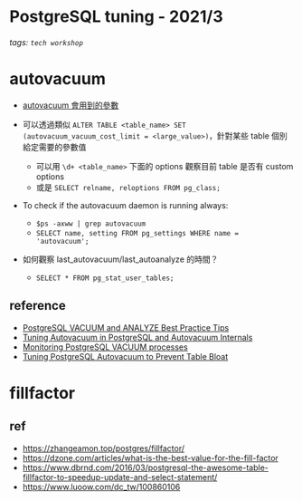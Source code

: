 PostgreSQL tuning - 2021/3
===

###### tags: `tech workshop`

# autovacuum

- [autovacuum 會用到的參數](https://docs.postgresql.tw/server-administration/server-configuration/automatic-vacuuming)

- 可以透過類似 `ALTER TABLE <table_name> SET (autovacuum_vacuum_cost_limit = <large_value>)`，針對某些 table 個別給定需要的參數值
    - 可以用 `\d+ <table_name>` 下面的 options 觀察目前 table 是否有 custom options
    - 或是 `SELECT relname, reloptions FROM pg_class;
`


- To check if the autovacuum daemon is running always:
    - `$ps -axww | grep autovacuum`
    - `SELECT name, setting FROM pg_settings WHERE name = 'autovacuum';`

- 如何觀察 last_autovacuum/last_autoanalyze 的時間？
    - `SELECT * FROM pg_stat_user_tables;`


## reference


- [PostgreSQL VACUUM and ANALYZE Best Practice Tips](https://www.2ndquadrant.com/en/blog/postgresql-vacuum-and-analyze-best-practice-tips/)
- [Tuning Autovacuum in PostgreSQL and Autovacuum Internals](https://www.percona.com/blog/2018/08/10/tuning-autovacuum-in-postgresql-and-autovacuum-internals/)
- [Monitoring PostgreSQL VACUUM processes](https://www.datadoghq.com/blog/postgresql-vacuum-monitoring/)
- [Tuning PostgreSQL Autovacuum to Prevent Table Bloat](https://blog.newrelic.com/product-news/tuning-postgresql-autovacuum/)

# fillfactor

## ref

- https://zhangeamon.top/postgres/fillfactor/
- https://dzone.com/articles/what-is-the-best-value-for-the-fill-factor
- https://www.dbrnd.com/2016/03/postgresql-the-awesome-table-fillfactor-to-speedup-update-and-select-statement/
- https://www.luoow.com/dc_tw/100860106